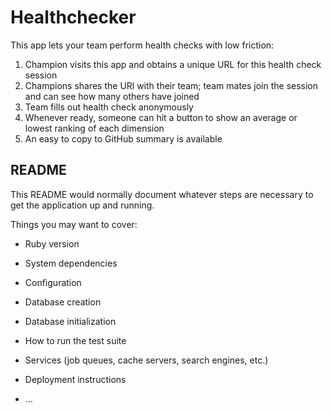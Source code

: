 # Healthchecker

This app lets your team perform health checks with low friction:

1. Champion visits this app and obtains a unique URL for this health check session
2. Champions shares the URl with their team; team mates join the session and can see how many others have joined
3. Team fills out health check anonymously
4. Whenever ready, someone can hit a button to show an average or lowest ranking of each dimension
5. An easy to copy to GitHub summary is available

## README

This README would normally document whatever steps are necessary to get the
application up and running.

Things you may want to cover:

* Ruby version

* System dependencies

* Configuration

* Database creation

* Database initialization

* How to run the test suite

* Services (job queues, cache servers, search engines, etc.)

* Deployment instructions

* ...
